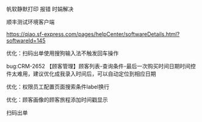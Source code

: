 帆软静默打印 报错 时娟解决

顺丰测试环境客户端

https://qiao.sf-express.com/pages/helpCenter/softwareDetails.html?softwareId=145



优化：扫码出单使用搜狗输入法不触发回车操作

bug:CRM-2652    【顾客管理】顾客列表-查询条件-最后一次购买时间日期时间控件太难用，建议优化成我录入时间后，可以自动定位到相应日期

优化：权限员工配置页面搜索条件label换行



优化：顾客画像的顾客旅程添加时间戳显示





扫码出单

​                              